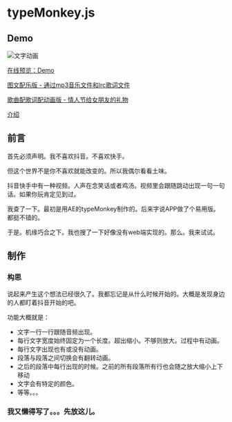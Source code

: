 # typeMonkey.js 

## Demo 

![文字动画](https://wx1.sinaimg.cn/mw690/4d227521ly1fzda7zr393g204607kao9.gif)  

[在线预览：Demo](https://nostarsnow.github.io/typeMonkey.js/dist/) 

[图文配乐版 - 通过mp3音乐文件和lrc歌词文件](https://nostarsnow.github.io/typeMonkey.js/dist/music/) 

[歌曲配歌词配动画版 - 情人节给女朋友的礼物](https://nostarsnow.github.io/typeMonkey.js/dist/loving/) 


[介绍](https://nostarsnow.github.io/2019/01/20/typemonkey/) 


## 前言 

首先必须声明。我不喜欢抖音。不喜欢快手。 

但这个世界不是你不喜欢就能改变的。所以我偶尔看看土味。 

抖音快手中有一种视频。人声在念笑话或者鸡汤。视频里会跟随跳动出现一句一句话。如果你玩肯定见到过。 

我查了一下。最初是用AE的typeMonkey制作的。后来字说APP做了个易用版。都挺不错的。

于是。机缘巧合之下。我也搜了一下好像没有web端实现的。那么。我来试试。 

## 制作 

### 构思 

说起来产生这个想法已经很久了。我都忘记是从什么时候开始的。大概是发现身边的人都盯着抖音开始的吧。 

功能大概就是：

* 文字一行一行跟随音频出现。 
* 每行文字宽度始终固定为一个长度。超出缩小。不够则放大。过程中有动画。 
* 每行文字出现也有或没有动画。
* 段落与段落之间切换会有翻转动画。
* 之后的段落中每行出现的时候。之前的所有段落所有行也会随之放大缩小上下移动
* 文字会有特定的颜色。
* 等等。。。

### 我又懒得写了。。。先放这儿。